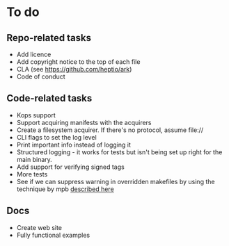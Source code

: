 # To do
## Repo-related tasks
* Add licence
* Add copyright notice to the top of each file
* CLA (see https://github.com/heptio/ark)
* Code of conduct

## Code-related tasks
* Kops support
* Support acquiring manifests with the acquirers
* Create a filesystem acquirer. If there's no protocol, assume file:// 
* CLI flags to set the log level
* Print important info instead of logging it
* Structured logging - it works for tests but isn't being set up right for the 
  main binary.
* Add support for verifying signed tags
* More tests 
* See if we can suppress warning in overridden makefiles by using the technique
  by mpb [described here](https://stackoverflow.com/questions/11958626/make-file-warning-overriding-commands-for-target)

## Docs
* Create web site
* Fully functional examples
